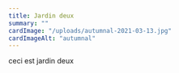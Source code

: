 ```yaml
---
title: Jardin deux
summary: ""
cardImage: "/uploads/autumnal-2021-03-13.jpg"
cardImageAlt: "autumnal"
---
```


ceci est jardin deux
